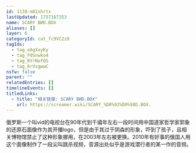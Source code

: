 ```yaml
---
id: 1138-m81xhrtx
lastUpdated: 1757167353
name: SCARY ВИD.BOX
aliases: []
layer: 6
categoryId: cat_fc9VC2z8
tagIds:
  - tag_eAgXxyKy
  - tag_F0Snwko4
  - tag_RYrNofQS
  - tag_6rVsgwwC
nsfw: false
parent: ""
relatedEntries: []
timelineEvents: []
titledLinks:
  - title: "相关链接: SCARY ВИD.BOX"
    url: https://screamer.wiki/SCARY_%D0%92%D0%98D.BOX.
---
```


俄罗斯一个叫vid的电视台在90年代到千禧年左右一段时间用中国道家哲学家郭象的还原石面像作为其开播logo，但是由于其过于阴森的形象，吓到了孩子，且相关博物馆禁止了这种形象挪用，在2003年左右被更换。2010年有好事的俄国人用这个面像制作了一段尖叫跳杀视频，音源出处似乎是游戏潜行者的某一作的音频。